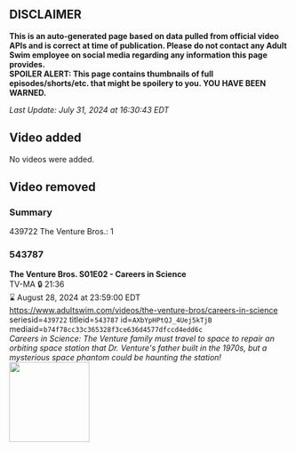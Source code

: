 ## DISCLAIMER
**This is an auto-generated page based on data pulled from official video APIs and is correct at time of publication. Please do not contact any Adult Swim employee on social media regarding any information this page provides.**  
**SPOILER ALERT: This page contains thumbnails of full episodes/shorts/etc. that might be spoilery to you. YOU HAVE BEEN WARNED.**  

_Last Update: July 31, 2024 at 16:30:43 EDT_
## Video added
No videos were added.  
## Video removed
### Summary
439722 The Venture Bros.: 1  
### 543787
**The Venture Bros. S01E02 - Careers in Science**  
TV-MA 🔒 21:36  
⌛ August 28, 2024 at 23:59:00 EDT  
https://www.adultswim.com/videos/the-venture-bros/careers-in-science  
seriesid=`439722` titleid=`543787` id=`AXbYpHPtQJ_4Uej5kTjB` mediaid=`b74f78cc33c365328f3ce636d4577dfccd4edd6c`  
_Careers in Science: The Venture family must travel to space to repair an orbiting space station that Dr. Venture's father built in the 1970s, but a mysterious space phantom could be haunting the station!_  
<a href="https://media.cdn.adultswim.com/uploads/20210106/thumbnails/2_2116120226-venture_102.jpg"><img src="https://media.cdn.adultswim.com/uploads/20210106/thumbnails/2_2116120226-venture_102.jpg" height="144px" /></a>
